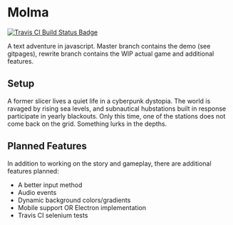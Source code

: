 # Molma

[![Travis CI Build Status Badge](https://travis-ci.org/kevindeyne/molma.svg?branch=rewrite)](https://travis-ci.org/kevindeyne/molma)

A text adventure in javascript. Master branch contains the demo (see gitpages), rewrite branch contains the WIP actual game and additional features.

## Setup
A former slicer lives a quiet life in a cyberpunk dystopia. The world is ravaged by rising sea levels, and subnautical hubstations built in response participate in yearly blackouts. Only this time, one of the stations does not come back on the grid. Something lurks in the depths.

## Planned Features

In addition to working on the story and gameplay, there are additional features planned:

* A better input method
* Audio events
* Dynamic background colors/gradients
* Mobile support OR Electron implementation
* Travis CI selenium tests